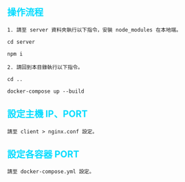 ## <font color="#04dcff">操作流程</font>
`1. 請至 server 資料夾執行以下指令，安裝 node_modules 在本地端。`
```
cd server
```
```
npm i
```
`2. 請回到本目錄執行以下指令。`
```
cd ..
```
```
docker-compose up --build
```

## <font color="#04dcff">設定主機 IP、PORT</font>
`請至 client > nginx.conf 設定。`

## <font color="#04dcff">設定各容器 PORT</font>
`請至 docker-compose.yml 設定。`
